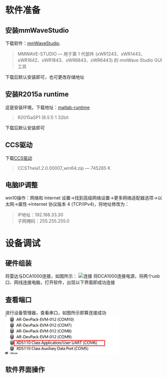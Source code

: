 # 软件准备
## 安装mmWaveStudio
下载软件：[mmWaveStudio](https://www.ti.com.cn/tool/cn/MMWAVE-STUDIO#downloads).
> MMWAVE-STUDIO — 用于第 1 代部件 (xWR1243、xWR1443、xWR1642、xWR1843、xWR6843、xWR6443) 的 mmWave Studio GUI 工具

下载后默认安装即可，也可更改存储地址
## 安装R2015a runtime
这是安装环境，下载地址：[matlab-runtime](https://ww2.mathworks.cn/products/compiler/matlab-runtime.html)
> R2015aSP1 (8.5.1) 1 32bit

下载后默认安装即可
<!---
# 安装Microsoft Visual C++ 2013
用于c++编写，下载地址：[Microsoft Visual C++](https://support.microsoft.com/en-us/topic/update-for-visual-c-2013-and-visual-c-redistributable-package-5b2ac5ab-4139-8acc-08e2-9578ec9b2cf1)
> English - United States    https://download.microsoft.com/download/0/5/6/056DCDA9-D667-4E27-8001-8A0C6971D6B1/vcredist_x64.exe
-->
## CCS驱动
下载[CCS驱动](https://www.ti.com.cn/tool/cn/download/CCSTUDIO-THEIA)
> CCSTheia1.2.0.00007_win64.zip  — 745285 K
## 电脑IP调整
win10操作：网络和 Internet 设置->找到高级网络设置->更多网络适配器选项->以太网->属性->Internet 协议版本 4 (TCP/IPv4)，将地址修改为：
>IP地址：192.168.33.30  
>子网掩码：255.255.255.0
# 设备调试
## 硬件组装
将雷达与DCA1000连接，如图所示：
![连接]()
将DCA1000连接电源，将两个usb口、网线连接电脑，打开软件，出现以下界面即成功连接
## 查看端口
进行设备管理器，查看串口，如图所示即算连接成功  
![端口](https://github.com/heavenbo/DCA1000/blob/main/photo/%E7%AB%AF%E5%8F%A3.png)
## 软件界面操作
